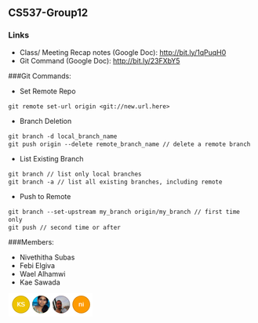 ## CS537-Group12
### Links
- Class/ Meeting Recap notes (Google Doc): http://bit.ly/1qPuqH0
- Git Command (Google Doc): http://bit.ly/23FXbY5

###Git Commands:
* Set Remote Repo
```
git remote set-url origin <git://new.url.here>  
```


* Branch Deletion
```
git branch -d local_branch_name
git push origin --delete remote_branch_name // delete a remote branch 
```


* List Existing Branch
```
git branch // list only local branches
git branch -a // list all existing branches, including remote
```


* Push to Remote
```
git branch --set-upstream my_branch origin/my_branch // first time only
git push // second time or after
```

###Members:
* Nivethitha Subas
* Febi Elgiva
* Wael Alhamwi
* Kae Sawada

![Group 12 members](
https://github.com/ks1k1/cs537-ks1k1/blob/master/images/members.PNG)

